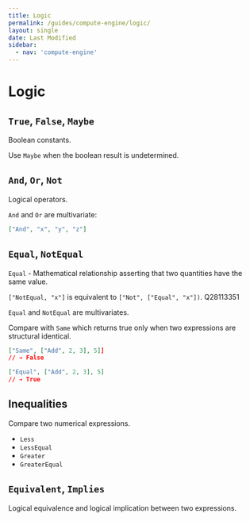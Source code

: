 ```yaml
---
title: Logic
permalink: /guides/compute-engine/logic/
layout: single
date: Last Modified
sidebar:
  - nav: 'compute-engine'
---
```


<script type='module'>
    import {  renderMathInDocument } 
      from '//unpkg.com/mathlive/dist/mathlive.min.mjs';
    renderMathInDocument({
      TeX: {
        delimiters: {
          inline: [ ['$', '$'], ['\\(', '\\)']],
          display: [['$$', '$$'],['\\[', '\\]']],
        },
      },
      asciiMath: null,
      processEnvironments : false,
      renderAccessibleContent: false,
    });
</script>

# Logic

## `True`, `False`, `Maybe`

Boolean constants.

Use `Maybe` when the boolean result is undetermined.

## `And`, `Or`, `Not`

Logical operators.

`And` and `Or` are multivariate:

```json
["And", "x", "y", "z"]
```

## `Equal`, `NotEqual`

`Equal` - Mathematical relationship asserting that two quantities have the same
value.

`["NotEqual, "x"]` is equivalent to `["Not", ["Equal", "x"])`. Q28113351

`Equal` and `NotEqual` are multivariates.

Compare with `Same` which returns true only when two expressions are structural
identical.

```json
["Same", ["Add", 2, 3], 5]]
// ➔ False

["Equal", ["Add", 2, 3], 5]
// ➔ True
```

## Inequalities

Compare two numerical expressions.

- `Less`
- `LessEqual`
- `Greater`
- `GreaterEqual`

## `Equivalent`, `Implies`

Logical equivalence and logical implication between two expressions.

